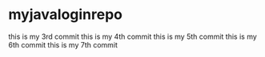 # myjavaloginrepo
this is my 3rd commit
this is my 4th commit
this is my 5th commit 
this is my 6th commit
this is my 7th commit

